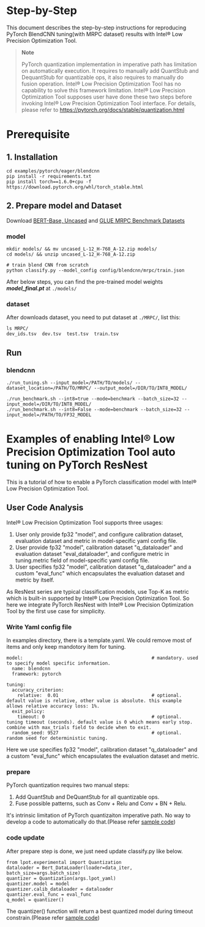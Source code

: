 Step-by-Step
============

This document describes the step-by-step instructions for reproducing PyTorch BlendCNN tuning(with MRPC dataset) results with Intel® Low Precision Optimization Tool.

> **Note**
>
> PyTorch quantization implementation in imperative path has limitation on automatically execution.
> It requires to manually add QuantStub and DequantStub for quantizable ops, it also requires to manually do fusion operation.
> Intel® Low Precision Optimization Tool has no capability to solve this framework limitation. Intel® Low Precision Optimization Tool supposes user have done these two steps before invoking Intel® Low Precision Optimization Tool interface.
> For details, please refer to https://pytorch.org/docs/stable/quantization.html

# Prerequisite

## 1. Installation

```Shell
cd examples/pytorch/eager/blendcnn
pip install -r requirements.txt
pip install torch==1.6.0+cpu -f https://download.pytorch.org/whl/torch_stable.html
```

## 2. Prepare model and Dataset

Download [BERT-Base, Uncased](https://storage.googleapis.com/bert_models/2018_10_18/uncased_L-12_H-768_A-12.zip) and
[GLUE MRPC Benchmark Datasets](https://github.com/nyu-mll/GLUE-baselines)

### model

```Shell
mkdir models/ && mv uncased_L-12_H-768_A-12.zip models/
cd models/ && unzip uncased_L-12_H-768_A-12.zip

# train blend CNN from scratch
python classify.py --model_config config/blendcnn/mrpc/train.json
```

After below steps, you can find the pre-trained model weights ***model_final.pt*** at `./models/`

### dataset

After downloads dataset, you need to put dataset at `./MRPC/`, list this:

```Shell
ls MRPC/
dev_ids.tsv  dev.tsv  test.tsv  train.tsv
```

## Run

### blendcnn

```Shell
./run_tuning.sh --input_model=/PATH/TO/models/ --dataset_location=/PATH/TO/MRPC/ --output_model=/DIR/TO/INT8_MODEL/

./run_benchmark.sh --int8=true --mode=benchmark --batch_size=32 --input_model=/DIR/TO/INT8_MODEL/
./run_benchmark.sh --int8=False --mode=benchmark --batch_size=32 --input_model=/PATH/TO/FP32_MODEL

```

Examples of enabling Intel® Low Precision Optimization Tool auto tuning on PyTorch ResNest
===========================================================================================

This is a tutorial of how to enable a PyTorch classification model with Intel® Low Precision Optimization Tool.

## User Code Analysis

Intel® Low Precision Optimization Tool supports three usages:

1. User only provide fp32 "model", and configure calibration dataset, evaluation dataset and metric in model-specific yaml config file.
2. User provide fp32 "model", calibration dataset "q_dataloader" and evaluation dataset "eval_dataloader", and configure metric in tuning.metric field of model-specific yaml config file.
3. User specifies fp32 "model", calibration dataset "q_dataloader" and a custom "eval_func" which encapsulates the evaluation dataset and metric by itself.

As ResNest series are typical classification models, use Top-K as metric which is built-in supported by Intel® Low Precision Optimization Tool. So here we integrate PyTorch ResNest with Intel® Low Precision Optimization Tool by the first use case for simplicity.

### Write Yaml config file

In examples directory, there is a template.yaml. We could remove most of items and only keep mandotory item for tuning.

```
model:                                               # mandatory. used to specify model specific information.
  name: blendcnn
  framework: pytorch     

tuning:
  accuracy_criterion:
    relative:  0.01                                  # optional. default value is relative, other value is absolute. this example allows relative accuracy loss: 1%.
  exit_policy:
    timeout: 0                                       # optional. tuning timeout (seconds). default value is 0 which means early stop. combine with max_trials field to decide when to exit.
  random_seed: 9527                                  # optional. random seed for deterministic tuning.

```

Here we use specifies fp32 "model", calibration dataset "q_dataloader" and a custom "eval_func" which encapsulates the evaluation dataset and metric.

### prepare

PyTorch quantization requires two manual steps:

1. Add QuantStub and DeQuantStub for all quantizable ops.
2. Fuse possible patterns, such as Conv + Relu and Conv + BN + Relu.

It's intrinsic limitation of PyTorch quantizaiton imperative path. No way to develop a code to automatically do that.(Please refer [sample code](./models.py))

### code update

After prepare step is done, we just need update classify.py like below.

```
from lpot.experimental import Quantization
dataloader = Bert_DataLoader(loader=data_iter, batch_size=args.batch_size)
quantizer = Quantization(args.lpot_yaml)
quantizer.model = model
quantizer.calib_dataloader = dataloader
quantizer.eval_func = eval_func
q_model = quantizer()
```

The quantizer() function will return a best quantized model during timeout constrain.(Please refer [sample code](./classify.py))
